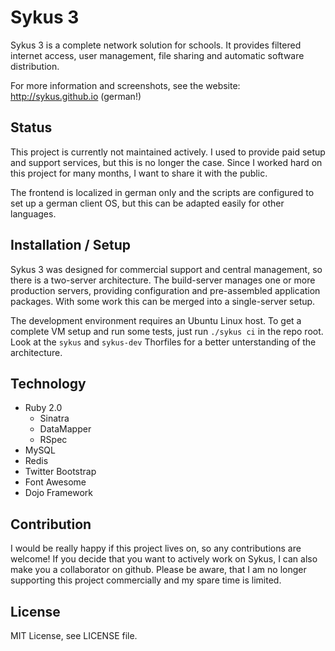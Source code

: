 # Sykus 3

Sykus 3 is a complete network solution for schools. It provides filtered internet access, user management, file sharing and automatic software distribution. 

For more information and screenshots, see the website: http://sykus.github.io (german!)

## Status
This project is currently not maintained actively. I used to provide paid setup and support services, but this is no longer the case. Since I worked hard on this project for many months, I want to share it with the public. 

The frontend is localized in german only and the scripts are configured to set up a german client OS, but this can be adapted easily for other languages.

## Installation / Setup
Sykus 3 was designed for commercial support and central management, so there is a two-server architecture. The build-server manages one or more production servers, providing configuration and pre-assembled application packages. With some work this can be merged into a single-server setup. 

The development environment requires an Ubuntu Linux host. To get a complete VM setup and run some tests, just run
`./sykus ci` in the repo root. Look at the `sykus` and `sykus-dev` Thorfiles for a better unterstanding of the architecture. 

## Technology

* Ruby 2.0
  * Sinatra
  * DataMapper
  * RSpec
* MySQL
* Redis
* Twitter Bootstrap
* Font Awesome
* Dojo Framework

## Contribution
I would be really happy if this project lives on, so any contributions are welcome! If you decide that you want to actively work on Sykus, I can also make you a collaborator on github. Please be aware, that I am no longer supporting this project commercially and my spare time is limited.

## License 
MIT License, see LICENSE file.
